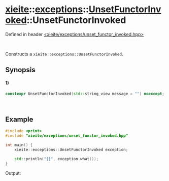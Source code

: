 # [xieite](../../../../../../xieite.md)\:\:[exceptions](../../../../../../exceptions.md)\:\:[UnsetFunctorInvoked](../../../../unset_functor_invoked.md)\:\:UnsetFunctorInvoked
Defined in header [<xieite/exceptions/unset_functor_invoked.hpp>](../../../../../../../include/xieite/exceptions/unset_functor_invoked.hpp)

&nbsp;

Constructs a `xieite::exceptions::UnsetFunctorInvoked`.

## Synopsis
#### 1)
```cpp
constexpr UnsetFunctorInvoked(std::string_view message = "") noexcept;
```

&nbsp;

## Example
```cpp
#include <print>
#include "xieite/exceptions/unset_functor_invoked.hpp"

int main() {
    xieite::exceptions::UnsetFunctorInvoked exception;

    std::println("{}", exception.what());
}
```
Output:
```

```
